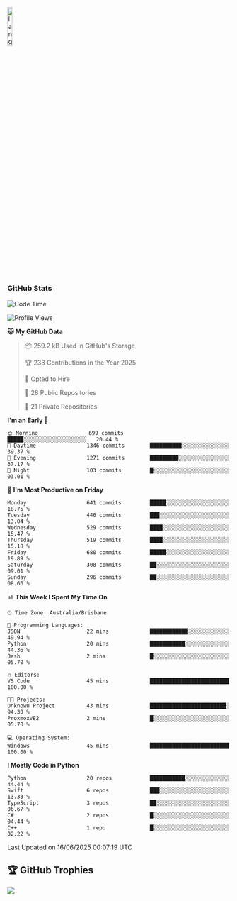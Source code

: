 <p align="left"><img width=15%" src="https://github.com/alansmathew/alansmathew/raw/master/lang.gif" alt="lang image here" /></p>

# <h3 align="left">GitHub Stats</h3>

<!--START_SECTION:waka-->
![Code Time](http://img.shields.io/badge/Code%20Time-576%20hrs%2031%20mins-blue)

![Profile Views](http://img.shields.io/badge/Profile%20Views-3-blue)

**🐱 My GitHub Data** 

> 📦 259.2 kB Used in GitHub's Storage 
 > 
> 🏆 238 Contributions in the Year 2025
 > 
> 💼 Opted to Hire
 > 
> 📜 28 Public Repositories 
 > 
> 🔑 21 Private Repositories 
 > 
**I'm an Early 🐤** 

```text
🌞 Morning                699 commits         █████░░░░░░░░░░░░░░░░░░░░   20.44 % 
🌆 Daytime                1346 commits        ██████████░░░░░░░░░░░░░░░   39.37 % 
🌃 Evening                1271 commits        █████████░░░░░░░░░░░░░░░░   37.17 % 
🌙 Night                  103 commits         █░░░░░░░░░░░░░░░░░░░░░░░░   03.01 % 
```
📅 **I'm Most Productive on Friday** 

```text
Monday                   641 commits         █████░░░░░░░░░░░░░░░░░░░░   18.75 % 
Tuesday                  446 commits         ███░░░░░░░░░░░░░░░░░░░░░░   13.04 % 
Wednesday                529 commits         ████░░░░░░░░░░░░░░░░░░░░░   15.47 % 
Thursday                 519 commits         ████░░░░░░░░░░░░░░░░░░░░░   15.18 % 
Friday                   680 commits         █████░░░░░░░░░░░░░░░░░░░░   19.89 % 
Saturday                 308 commits         ██░░░░░░░░░░░░░░░░░░░░░░░   09.01 % 
Sunday                   296 commits         ██░░░░░░░░░░░░░░░░░░░░░░░   08.66 % 
```


📊 **This Week I Spent My Time On** 

```text
🕑︎ Time Zone: Australia/Brisbane

💬 Programming Languages: 
JSON                     22 mins             ████████████░░░░░░░░░░░░░   49.94 % 
Python                   20 mins             ███████████░░░░░░░░░░░░░░   44.36 % 
Bash                     2 mins              █░░░░░░░░░░░░░░░░░░░░░░░░   05.70 % 

🔥 Editors: 
VS Code                  45 mins             █████████████████████████   100.00 % 

🐱‍💻 Projects: 
Unknown Project          43 mins             ████████████████████████░   94.30 % 
ProxmoxVE2               2 mins              █░░░░░░░░░░░░░░░░░░░░░░░░   05.70 % 

💻 Operating System: 
Windows                  45 mins             █████████████████████████   100.00 % 
```

**I Mostly Code in Python** 

```text
Python                   20 repos            ███████████░░░░░░░░░░░░░░   44.44 % 
Swift                    6 repos             ███░░░░░░░░░░░░░░░░░░░░░░   13.33 % 
TypeScript               3 repos             ██░░░░░░░░░░░░░░░░░░░░░░░   06.67 % 
C#                       2 repos             █░░░░░░░░░░░░░░░░░░░░░░░░   04.44 % 
C++                      1 repo              █░░░░░░░░░░░░░░░░░░░░░░░░   02.22 % 
```




 Last Updated on 16/06/2025 00:07:19 UTC
<!--END_SECTION:waka-->

## 🏆 GitHub Trophies

![](https://github-profile-trophy.vercel.app/?username=samh06&theme=discord&no-frame=true&no-bg=false&margin-w=4)
